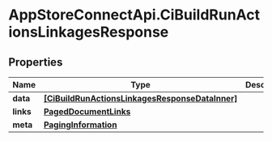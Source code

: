 # AppStoreConnectApi.CiBuildRunActionsLinkagesResponse

## Properties

Name | Type | Description | Notes
------------ | ------------- | ------------- | -------------
**data** | [**[CiBuildRunActionsLinkagesResponseDataInner]**](CiBuildRunActionsLinkagesResponseDataInner.md) |  | 
**links** | [**PagedDocumentLinks**](PagedDocumentLinks.md) |  | 
**meta** | [**PagingInformation**](PagingInformation.md) |  | [optional] 


